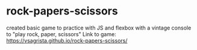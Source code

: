 # rock-papers-scissors
created basic game to practice with JS and flexbox with a vintage console to "play rock, paper, scissors"
Link to game: https://vsagrista.github.io/rock-papers-scissors/ 
